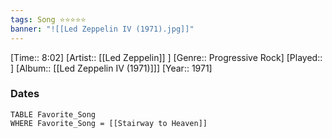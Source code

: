 ```yaml
---
tags: Song ⭐⭐⭐⭐⭐ 
banner: "![[Led Zeppelin IV (1971).jpg]]"
---
```

[Time:: 8:02]
[Artist:: [[Led Zeppelin]] ]
[Genre:: Progressive Rock]
[Played:: ]
[Album:: [[Led Zeppelin IV (1971)]]]
[Year:: 1971]
### Dates
````dataview
TABLE Favorite_Song
WHERE Favorite_Song = [[Stairway to Heaven]]
````